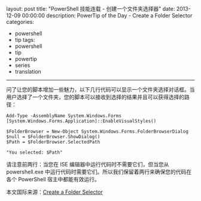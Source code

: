 ﻿layout: post
title: "PowerShell 技能连载 - 创建一个文件夹选择器"
date: 2013-12-09 00:00:00
description: PowerTip of the Day - Create a Folder Selector
categories:
- powershell
- tip
tags:
- powershell
- tip
- powertip
- series
- translation
---
问了让您的脚本增加一些魅力，以下几行代码可以显示一个文件夹选择对话框。当用户选择了一个文件夹，您的脚本可以接收到选择的结果并且可以获得选择的路径：

	Add-Type -AssemblyName System.Windows.Forms
	[System.Windows.Forms.Application]::EnableVisualStyles()
	
	$FolderBrowser = New-Object System.Windows.Forms.FolderBrowserDialog
	$null = $FolderBrowser.ShowDialog()
	$Path = $FolderBrowser.SelectedPath
	
	"You selected: $Path"

请注意前两行：当您在 ISE 编辑器中运行代码时不需要它们，但当您从 powershell.exe 中运行代码时需要它们。所以我们保留着两行来确保您的代码在各个 PowerShell 宿主中都能有效运行。

<!--more-->
本文国际来源：[Create a Folder Selector](http://community.idera.com/powershell/powertips/b/tips/posts/create-a-folder-selector)
